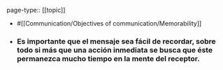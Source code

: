 page-type:: [[topic]]

- #[[Communication/Objectives of communication/Memorability]]

- ### Es importante que el mensaje sea fácil de recordar, sobre todo si más que una acción inmediata se busca que éste permanezca mucho tiempo en la mente del receptor.



